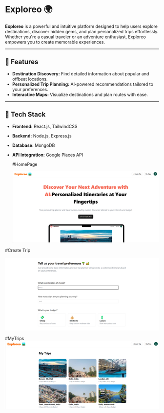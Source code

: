 # Exploreo 🌍  

**Exploreo** is a powerful and intuitive platform designed to help users explore destinations, discover hidden gems, and plan personalized trips effortlessly. Whether you're a casual traveler or an adventure enthusiast, Exploreo empowers you to create memorable experiences.  

---

## 🌟 Features  
- **Destination Discovery:** Find detailed information about popular and offbeat locations.  
- **Personalized Trip Planning:** AI-powered recommendations tailored to your preferences.  
- **Interactive Maps:** Visualize destinations and plan routes with ease.   

---

## 🚀 Tech Stack  

- **Frontend:** React.js, TailwindCSS  
- **Backend:** Node.js, Express.js  
- **Database:** MongoDB  
- **API Integration:** Google Places API  

  #HomePage

  ![Home Page](./Screenshot%202025-02-10%20222012.png)

#Create Trip

![CreateTrip](./Screenshot%202025-02-10%20222044.png)

#MyTrips
![MyTrips](./Screenshot%202025-02-10%20231007.png)
